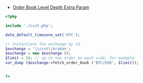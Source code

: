 - [Order Book Level Depth Extra Param](./examples/php/)


 ```php
 <?php

include './ccxt.php';

date_default_timezone_set('UTC');

// instantiate the exchange by id
$exchange = '\\ccxt\\kraken';
$exchange = new $exchange ();
$limit = 10; // up to ten order on each side, for example
var_dump ($exchange->fetch_order_book ('BTC/USD', $limit));


?> 
```